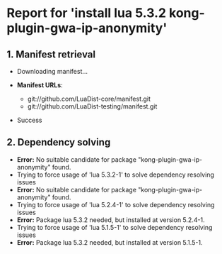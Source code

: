 # Report for 'install lua 5.3.2 kong-plugin-gwa-ip-anonymity'


## 1. Manifest retrieval

- Downloading manifest...

- **Manifest URLs**:
    - git://github.com/LuaDist-core/manifest.git
    - git://github.com/LuaDist-testing/manifest.git
- Success

## 2. Dependency solving

- **Error:** No suitable candidate for package "kong-plugin-gwa-ip-anonymity" found.
- Trying to force usage of 'lua 5.3.2-1' to solve dependency resolving issues
- **Error:** No suitable candidate for package "kong-plugin-gwa-ip-anonymity" found.
- Trying to force usage of 'lua 5.2.4-1' to solve dependency resolving issues
- **Error:** Package lua 5.3.2 needed, but installed at version 5.2.4-1.
- Trying to force usage of 'lua 5.1.5-1' to solve dependency resolving issues
- **Error:** Package lua 5.3.2 needed, but installed at version 5.1.5-1.
